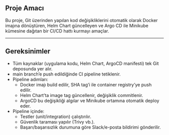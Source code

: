##  Proje Amacı

Bu proje, Git üzerinden yapılan kod değişikliklerini otomatik olarak Docker imajına dönüştüren, Helm Chart güncelleyen ve Argo CD ile Minikube kümesine dağıtan bir CI/CD hattı kurmayı amaçlar.

---

##  Gereksinimler

- Tüm kaynaklar (uygulama kodu, Helm Chart, ArgoCD manifesti) tek Git deposunda yer alır.
- main branch’e push edildiğinde CI pipeline tetiklenir.
- Pipeline adımları:
  - Docker imajı build edilir, SHA tag’i ile container registry’ye push edilir.
  - Helm Chart’ta image tag güncellenir, değişiklik commitlenir.
  - ArgoCD bu değişikliği algılar ve Minikube ortamına otomatik deploy eder.
- Pipeline içinde:
  - Testler (unit/integration) çalıştırılır.
  - Güvenlik taraması yapılır (Trivy vb.).
  - Başarı/başarısızlık durumuna göre Slack/e-posta bildirimi gönderilir.

